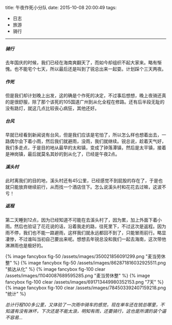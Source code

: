 title: 午夜作死小分队
date: 2015-10-08 20:00:49
tags:
- 日志
- 旅游
- 骑行
---

##### 骑行
去年国庆的时候，我们已经在海南爽翻天了，而如今却组织不起大家来。略有惭愧。也不能宅个七天，所以最后还是叫到了锐总出来一起耍。计划踩个三天两夜。

##### 作死
但是我们却计划晚上出发，这的确是个作死的决定，不过事后想想，晚上夜骑还真的是很舒服，除了那个该死的105国道广州到从化全程在修路。还有后半段无耻的没有路灯，就这几点比较丧心病狂，其他还好。

##### 台风
早就已经看到新闻说有台风，但是我们应该是宅怕了，所以怎么样也想着出去，一路偶尔会下着小雨，然后我们就避雨，没雨，我们就继续。锐总说，趁着天气好，我们多走点，于是目的地从最早的太和镇，变成了钟落潭镇，然后是太平镇，接着是神岗镇，最后就莫名其妙的到从化了，已经是午夜2点。

##### 溪头村
此时离我们的目的地，溪头村还有45公里，已经感觉不到屁股的存在了，于是也就只能放弃继续前行，从而找一个酒店住下。怎么说溪头村和花花去过嘛，这波不亏！

##### 返程
第二天睡到12点，因为已经知道不可能在去溪头村了，因为累，加上外面下着小雨。然后也验证了花花说的话，沿着我走的路，往死里下，不过这次是返程。因为雨不停，我们也不能一路避雨，这样我们就永远都回不到了，只能冒雨前行。略显凄惨，不过谁叫当初自己要出来呢。想想去年锐总没和我们一起去海南，这次带他淋淋雨也是极好的。

{% image fancybox fig-50 /assets/images/350021856091299.png  "麦当劳休整" %}
{% image fancybox fig-50 /assets/images/862871816032925511.png  "抵达从化" %}
{% image fancybox fig-100 clear /assets/images/11040087689595285.png  "麦当劳休整" %}
{% image fancybox fig-100 clear /assets/images/691713449980352153.png  "7天" %}
{% image fancybox fig-100 clear /assets/images/784503392407159218.png  "统计" %}


*总计行程100多公里，又体验了一次雨中骑车的感觉，现在单车还在锐总哪里，不知道有没有淋坏，下次还是不能太浪，明知有雨，还要骑行，这也是所谓的装个逼不容易...*



